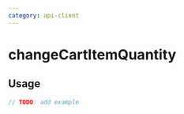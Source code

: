```yaml
---
category: api-client
---
```


# changeCartItemQuantity

<!-- PLACEHOLDER_DESCRIPTION -->

## Usage

```ts
// TODO: add example
```
